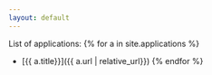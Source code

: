 ```yaml
---
layout: default
---
```

List of applications:
{% for a in site.applications %}
* [{{ a.title}}]({{ a.url | relative_url}})
{% endfor %}
